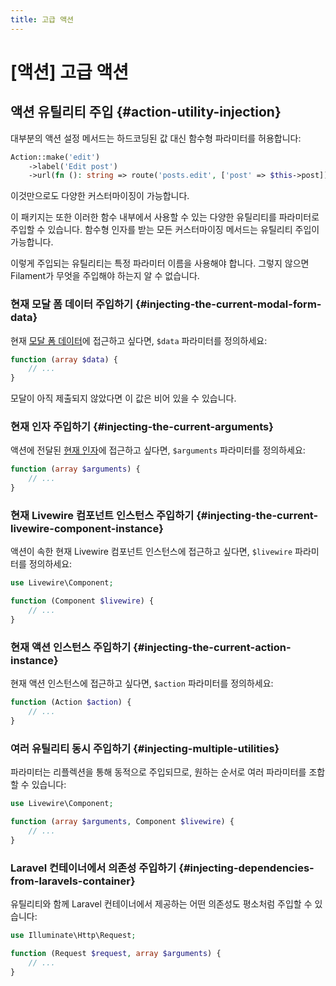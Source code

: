 ```yaml
---
title: 고급 액션
---
```

# [액션] 고급 액션
## 액션 유틸리티 주입 {#action-utility-injection}

대부분의 액션 설정 메서드는 하드코딩된 값 대신 함수형 파라미터를 허용합니다:

```php
Action::make('edit')
    ->label('Edit post')
    ->url(fn (): string => route('posts.edit', ['post' => $this->post]))
```

이것만으로도 다양한 커스터마이징이 가능합니다.

이 패키지는 또한 이러한 함수 내부에서 사용할 수 있는 다양한 유틸리티를 파라미터로 주입할 수 있습니다. 함수형 인자를 받는 모든 커스터마이징 메서드는 유틸리티 주입이 가능합니다.

이렇게 주입되는 유틸리티는 특정 파라미터 이름을 사용해야 합니다. 그렇지 않으면 Filament가 무엇을 주입해야 하는지 알 수 없습니다.

### 현재 모달 폼 데이터 주입하기 {#injecting-the-current-modal-form-data}

현재 [모달 폼 데이터](modals#modal-forms)에 접근하고 싶다면, `$data` 파라미터를 정의하세요:

```php
function (array $data) {
    // ...
}
```

모달이 아직 제출되지 않았다면 이 값은 비어 있을 수 있습니다.

### 현재 인자 주입하기 {#injecting-the-current-arguments}

액션에 전달된 [현재 인자](adding-an-action-to-a-livewire-component#passing-action-arguments)에 접근하고 싶다면, `$arguments` 파라미터를 정의하세요:

```php
function (array $arguments) {
    // ...
}
```

### 현재 Livewire 컴포넌트 인스턴스 주입하기 {#injecting-the-current-livewire-component-instance}

액션이 속한 현재 Livewire 컴포넌트 인스턴스에 접근하고 싶다면, `$livewire` 파라미터를 정의하세요:

```php
use Livewire\Component;

function (Component $livewire) {
    // ...
}
```

### 현재 액션 인스턴스 주입하기 {#injecting-the-current-action-instance}

현재 액션 인스턴스에 접근하고 싶다면, `$action` 파라미터를 정의하세요:

```php
function (Action $action) {
    // ...
}
```

### 여러 유틸리티 동시 주입하기 {#injecting-multiple-utilities}

파라미터는 리플렉션을 통해 동적으로 주입되므로, 원하는 순서로 여러 파라미터를 조합할 수 있습니다:

```php
use Livewire\Component;

function (array $arguments, Component $livewire) {
    // ...
}
```

### Laravel 컨테이너에서 의존성 주입하기 {#injecting-dependencies-from-laravels-container}

유틸리티와 함께 Laravel 컨테이너에서 제공하는 어떤 의존성도 평소처럼 주입할 수 있습니다:

```php
use Illuminate\Http\Request;

function (Request $request, array $arguments) {
    // ...
}
```
